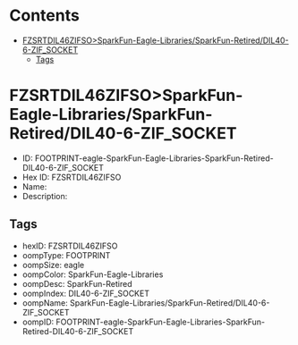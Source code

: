 



Contents
========

* [FZSRTDIL46ZIFSO>SparkFun-Eagle-Libraries/SparkFun-Retired/DIL40-6-ZIF_SOCKET](#fzsrtdil46zifsosparkfun-eagle-librariessparkfun-retireddil40-6-zif_socket)
	* [Tags](#tags)

# FZSRTDIL46ZIFSO>SparkFun-Eagle-Libraries/SparkFun-Retired/DIL40-6-ZIF_SOCKET

- ID: FOOTPRINT-eagle-SparkFun-Eagle-Libraries-SparkFun-Retired-DIL40-6-ZIF_SOCKET
- Hex ID: FZSRTDIL46ZIFSO
- Name: 
- Description: 

## Tags

- hexID: FZSRTDIL46ZIFSO
- oompType: FOOTPRINT
- oompSize: eagle
- oompColor: SparkFun-Eagle-Libraries
- oompDesc: SparkFun-Retired
- oompIndex: DIL40-6-ZIF_SOCKET
- oompName: SparkFun-Eagle-Libraries/SparkFun-Retired/DIL40-6-ZIF_SOCKET
- oompID: FOOTPRINT-eagle-SparkFun-Eagle-Libraries-SparkFun-Retired-DIL40-6-ZIF_SOCKET
